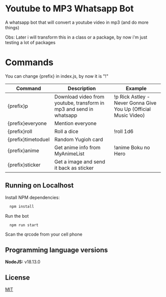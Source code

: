 
# Youtube to MP3 Whatsapp Bot

A whatsapp bot that will convert a youtube video in mp3 (and do more things)

Obs: Later i will transform this in a class or a package, by now i'm just testing a lot of packages

# Commands
You can change {prefix} in index.js, by now it is "!"

| Command               | Description                                                | Example |
| ----------------- | ---------------------------------------------------------------- | -------------- |
| {prefix}p      | Download video from youtube, transform in mp3 and send in whatsapp | !p Rick Astley - Never Gonna Give You Up (Official Music Video) |
| {prefix}everyone     | Mention everyone | |
| {prefix}roll      | Roll a dice | !roll 1d6 |
| {prefix}timetoduel  | Random Yugioh card | |
| {prefix}anime      | Get anime info from MyAnimeList | !anime Boku no Hero |
| {prefix}sticker      | Get a image and send it back as sticker | |

## Running on Localhost

Install NPM dependencies:
```bash
  npm install
```

Run the bot
```bash
  npm run start
```

Scan the qrcode from your cell phone

## Programming language versions

**NodeJS:** v18.13.0

## License

[MIT](https://choosealicense.com/licenses/mit/)